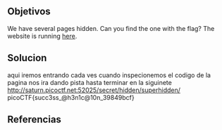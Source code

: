 ## Objetivos
We have several pages hidden. Can you find the one with the flag? The website is running [here](http://saturn.picoctf.net:52025/).

## Solucion
aqui iremos entrando cada ves cuando inspecionemos el codigo de la pagina nos ira dando pista hasta terminar en la siguinete 
http://saturn.picoctf.net:52025/secret/hidden/superhidden/
 picoCTF{succ3ss_@h3n1c@10n_39849bcf}
## Referencias
